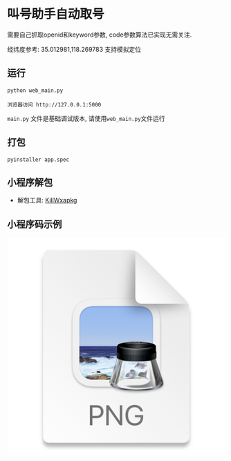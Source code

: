 # 叫号助手自动取号

需要自己抓取openid和keyword参数, code参数算法已实现无需关注.   

经纬度参考: 35.012981,118.269783 支持模拟定位

## 运行

```shell
python web_main.py

浏览器访问 http://127.0.0.1:5000
```

`main.py` 文件是基础调试版本, 请使用`web_main.py`文件运行


## 打包
```shell
pyinstaller app.spec
```

## 小程序解包
- 解包工具: [KillWxapkg](https://github.com/Ackites/KillWxapkg)

## 小程序码示例
![img.png](img.png)